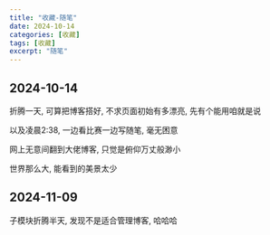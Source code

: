 ```yaml
---
title: "收藏-随笔"
date: 2024-10-14
categories: [收藏]
tags: [收藏]
excerpt: "随笔"
---
```


## 2024-10-14

折腾一天, 可算把博客搭好, 不求页面初始有多漂亮, 先有个能用咱就是说

以及凌晨2:38, 一边看比赛一边写随笔, 毫无困意

网上无意间翻到大佬博客, 只觉是俯仰万丈般渺小

世界那么大, 能看到的美景太少

## 2024-11-09

子模块折腾半天, 发现不是适合管理博客, 哈哈哈